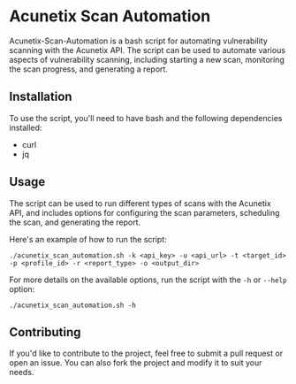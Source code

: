 # Acunetix Scan Automation

Acunetix-Scan-Automation is a bash script for automating vulnerability scanning with the Acunetix API. The script can be used to automate various aspects of vulnerability scanning, including starting a new scan, monitoring the scan progress, and generating a report.

## Installation

To use the script, you'll need to have bash and the following dependencies installed:

-   curl
-   jq

## Usage

The script can be used to run different types of scans with the Acunetix API, and includes options for configuring the scan parameters, scheduling the scan, and generating the report.

Here's an example of how to run the script:

`./acunetix_scan_automation.sh -k <api_key> -u <api_url> -t <target_id> -p <profile_id> -r <report_type> -o <output_dir>` 

For more details on the available options, run the script with the `-h` or `--help` option:

`./acunetix_scan_automation.sh -h` 

## Contributing

If you'd like to contribute to the project, feel free to submit a pull request or open an issue. You can also fork the project and modify it to suit your needs.

